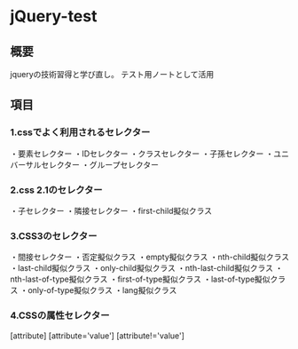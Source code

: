 # jQuery-test

## 概要

jqueryの技術習得と学び直し。
テスト用ノートとして活用

## 項目

### 1.cssでよく利用されるセレクター

・要素セレクター
・IDセレクター
・クラスセレクター
・子孫セレクター
・ユニバーサルセレクター
・グループセレクター

### 2.css 2.1のセレクター

・子セレクター
・隣接セレクター
・first-child擬似クラス

### 3.CSS3のセレクター

・間接セレクター
・否定擬似クラス
・empty擬似クラス
・nth-child擬似クラス
・last-child擬似クラス
・only-child擬似クラス
・nth-last-child擬似クラス
・nth-last-of-type擬似クラス
・first-of-type擬似クラス
・last-of-type擬似クラス
・only-of-type擬似クラス
・lang擬似クラス

### 4.CSSの属性セレクター

[attribute]
[attribute='value']
[attribute!='value']
